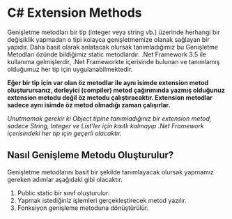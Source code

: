 # C# Extension Methods
Genişletme metodları bir tip (integer veya string vb.) üzerinde herhangi bir değişiklik yapmadan o tipi kolayca genişletmemize olanak sağlayan bir yapıdır. 
Daha basit olarak anlatacak olursak tanımladığımız bu Genişletme Metodları özünde bildiğimiz static metodlardır. 
.Net Framework 3.5 ile kullanıma gelmişlerdir, .Net Frameworkte içerisinde bulunan ve tanımlamış olduğumuz her tip için uygulanabilmektedir.

**Eğer bir tip için var olan öz metodlar ile aynı isimde extension metod oluşturursanız, derleyici (compiler) metod çağırımında yazmış olduğunuz extension metodu değil öz metodu çalıştıracaktır. 
Extension metodlar sadece aynı isimde öz metod olmadığı zaman çalışırlar.**

*Unutmamak gerekir ki Object tipine tanımladığınız bir extension metod, sadece String, Integer ve List’ler için kısıtlı kalmayıp .Net Framework içerisindeki her tip için geçerli olacaktır.*

## Nasıl Genişleme Metodu Oluşturulur?
Genişletme metodlarını basit bir şekilde tanımlayacak olursak yapmamız gereken adımlar aşağıdaki gibi olacaktır.

1. Public static bir sınıf oluşturulur.
2. Yapmak istediğiniz işlemleri gerçekleştirecek metod yazılır.
3. Fonksiyon genişleme metoduna dönüştürülür.
